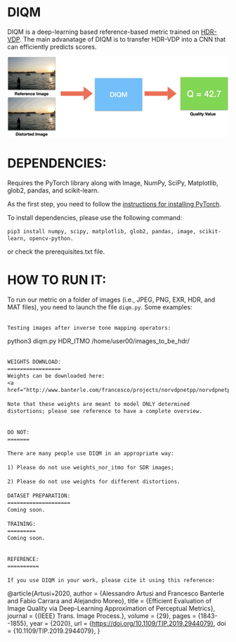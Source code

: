 DIQM
====
DIQM is a deep-learning based reference-based metric trained on [HDR-VDP](http://hdrvdp.sourceforge.net/wiki/). The main advanatage of DIQM is to transfer
HDR-VDP into a CNN that can efficiently predicts scores.

![HDR-VDP](images/diqm.png?raw=true "HDR-VDP")


DEPENDENCIES:
==============

Requires the PyTorch library along with Image, NumPy, SciPy, Matplotlib, glob2, pandas, and scikit-learn.

As the first step, you need to follow the [instructions for installing PyTorch](http://pytorch.org/).

To install dependencies, please use the following command: 

```
pip3 install numpy, scipy, matplotlib, glob2, pandas, image, scikit-learn, opencv-python. 
```

or check the prerequisites.txt file.

HOW TO RUN IT:
==============
To run our metric on a folder of images (i.e., JPEG, PNG, EXR, HDR, and MAT files),
you need to launch the file ```diqm.py```. Some examples:

```

Testing images after inverse tone mapping operators:

```
python3 diqm.py HDR_ITMO /home/user00/images_to_be_hdr/
```

WEIGHTS DOWNLOAD:
=================
Weights can be downloaded here:
<a href="http://www.banterle.com/francesco/projects/norvdpnetpp/norvdpnetpp_itmo.pth">ITMO</a>.

Note that these weights are meant to model ONLY determined distortions; please see reference to have a complete overview.


DO NOT:
=======

There are many people use DIQM in an appropriate way:

1) Please do not use weights_nor_itmo for SDR images;

2) Please do not use weights for different distortions.

DATASET PREPARATION:
====================
Coming soon.

TRAINING:
=========
Coming soon.


REFERENCE:
==========

If you use DIQM in your work, please cite it using this reference:

```
@article{Artusi+2020,
  author       = {Alessandro Artusi and Francesco Banterle and Fabio Carrara and Alejandro Moreo},
  title        = {Efficient Evaluation of Image Quality via Deep-Learning Approximation
                  of Perceptual Metrics},
  journal      = {{IEEE} Trans. Image Process.},
  volume       = {29},
  pages        = {1843--1855},
  year         = {2020},
  url          = {https://doi.org/10.1109/TIP.2019.2944079},
  doi          = {10.1109/TIP.2019.2944079},
}
```
